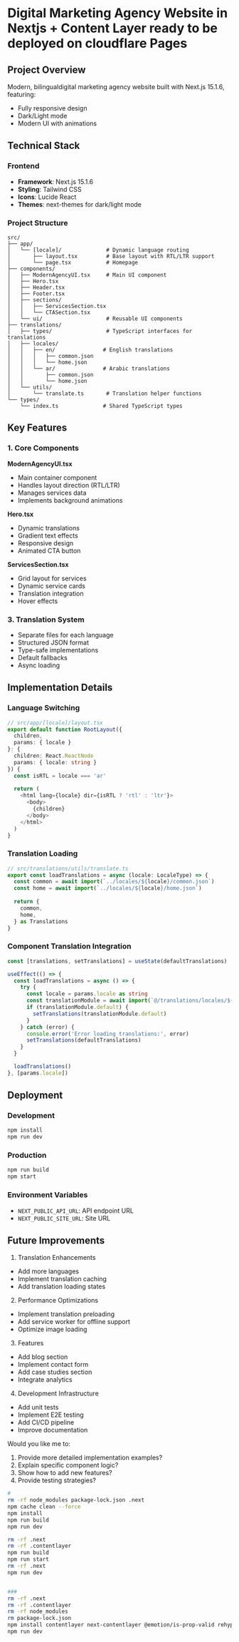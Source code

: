 # Digital Marketing Agency Website in Nextjs + Content Layer ready to be deployed on cloudflare Pages

## Project Overview
Modern, bilingualdigital marketing agency website built with Next.js 15.1.6, featuring:
- Fully responsive design
- Dark/Light mode
- Modern UI with animations

## Technical Stack

### Frontend
- **Framework**: Next.js 15.1.6
- **Styling**: Tailwind CSS
- **Icons**: Lucide React
- **Themes**: next-themes for dark/light mode

### Project Structure
```
src/
├── app/
│   └── [locale]/              # Dynamic language routing
│       ├── layout.tsx         # Base layout with RTL/LTR support
│       └── page.tsx           # Homepage
├── components/
│   ├── ModernAgencyUI.tsx     # Main UI component
│   ├── Hero.tsx
│   ├── Header.tsx
│   ├── Footer.tsx
│   ├── sections/
│   │   ├── ServicesSection.tsx
│   │   └── CTASection.tsx
│   └── ui/                    # Reusable UI components
├── translations/
│   ├── types/                 # TypeScript interfaces for translations
│   ├── locales/
│   │   ├── en/               # English translations
│   │   │   ├── common.json
│   │   │   └── home.json
│   │   └── ar/               # Arabic translations
│   │       ├── common.json
│   │       └── home.json
│   └── utils/
│       └── translate.ts       # Translation helper functions
└── types/
    └── index.ts              # Shared TypeScript types
```

## Key Features


### 1. Core Components

**ModernAgencyUI.tsx**
- Main container component
- Handles layout direction (RTL/LTR)
- Manages services data
- Implements background animations

**Hero.tsx**
- Dynamic translations
- Gradient text effects
- Responsive design
- Animated CTA button

**ServicesSection.tsx**
- Grid layout for services
- Dynamic service cards
- Translation integration
- Hover effects

### 3. Translation System
- Separate files for each language
- Structured JSON format
- Type-safe implementations
- Default fallbacks
- Async loading

## Implementation Details

### Language Switching
```typescript
// src/app/[locale]/layout.tsx
export default function RootLayout({
  children,
  params: { locale }
}: {
  children: React.ReactNode
  params: { locale: string }
}) {
  const isRTL = locale === 'ar'
  
  return (
    <html lang={locale} dir={isRTL ? 'rtl' : 'ltr'}>
      <body>
        {children}
      </body>
    </html>
  )
}
```

### Translation Loading
```typescript
// src/translations/utils/translate.ts
export const loadTranslations = async (locale: LocaleType) => {
  const common = await import(`../locales/${locale}/common.json`)
  const home = await import(`../locales/${locale}/home.json`)
  
  return {
    common,
    home,
  } as Translations
}
```

### Component Translation Integration
```typescript
const [translations, setTranslations] = useState(defaultTranslations)

useEffect(() => {
  const loadTranslations = async () => {
    try {
      const locale = params.locale as string
      const translationModule = await import(`@/translations/locales/${locale}/home.json`)
      if (translationModule.default) {
        setTranslations(translationModule.default)
      }
    } catch (error) {
      console.error('Error loading translations:', error)
      setTranslations(defaultTranslations)
    }
  }

  loadTranslations()
}, [params.locale])
```

## Deployment

### Development
```bash
npm install
npm run dev
```

### Production
```bash
npm run build
npm start
```

### Environment Variables
- `NEXT_PUBLIC_API_URL`: API endpoint URL
- `NEXT_PUBLIC_SITE_URL`: Site URL

## Future Improvements

1. Translation Enhancements
- Add more languages
- Implement translation caching
- Add translation loading states

2. Performance Optimizations
- Implement translation preloading
- Add service worker for offline support
- Optimize image loading

3. Features
- Add blog section
- Implement contact form
- Add case studies section
- Integrate analytics

4. Development Infrastructure
- Add unit tests
- Implement E2E testing
- Add CI/CD pipeline
- Improve documentation

Would you like me to:
1. Provide more detailed implementation examples?
2. Explain specific component logic?
3. Show how to add new features?
4. Provide testing strategies?

```bash
# 
rm -rf node_modules package-lock.json .next
npm cache clean --force
npm install
npm run build
npm run dev
```

```bash
rm -rf .next
rm -rf .contentlayer
npm run build
npm run start
rm -rf .next
npm run dev


###
rm -rf .next
rm -rf .contentlayer
rm -rf node_modules
rm package-lock.json
npm install contentlayer next-contentlayer @emotion/is-prop-valid rehype-slug rehype-autolink-headings remark-gfm
npm run dev
```
#
